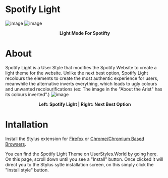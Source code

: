 # Spotify Light
![image](https://github.com/ThatOneUnoriginal/Spotify-Light/assets/70731807/d718f12e-2153-44fc-b4a7-7bc3eed2a3f7)
![image](https://github.com/ThatOneUnoriginal/Spotify-Light/assets/70731807/fad0e946-5dd4-4cfc-b8a8-e1668a3ac9c6)
<b><p align="center">Light Mode For Spotifty</p></b>

# About
Spotify Light is a User Style that modifies the Spotify Website to create a light theme for the website. Unlike the next best option, Spotify Light recolours the elements to create the most authentic experience for users, meanwhile the alternative inverts everything, which leads to ugly colours and unwanted recolourifications (ex: The image in the "About the Arist" has its colours inverted".)
![image](https://github.com/ThatOneUnoriginal/Spotify-Light/assets/70731807/5d693f5d-d483-4308-927c-da192d3521f0)
<b><p align="center">Left: Spotify Light | Right: Next Best Option</p></b>

# Intallation
Install the Stylus extension for [Firefox](https://addons.mozilla.org/firefox/addon/styl-us/) or [Chrome/Chromium Based Browsers](https://chrome.google.com/webstore/detail/stylus/clngdbkpkpeebahjckkjfobafhncgmne).

You can find the Spotify Light Theme on UserStyles.World by going [here](https://userstyles.world/style/12737/2023-light-theme-spotify). On this page, scroll down until you see a "Install" button. Once clicked it will direct you to the Stylus sytle installation screen, on this simply click the "Install style" button.
